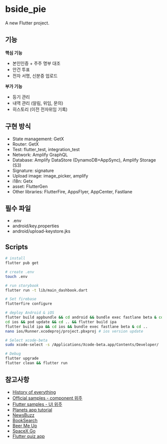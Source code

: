 # bside_pie

A new Flutter project.

## 기능

**핵심 기능**

- 본인인증 + 주주 명부 대조
- 안건 투표
- 전자 서명, 신분증 업로드

**부가 기능**

- 등기 관리
- 내역 관리 (알림, 위임, 문의)
- 히스토리 (이전 전자위임 기록)

## 구현 방식

- State management: GetX
- Router: GetX
- Test: flutter_test, integration_test
- Network: Amplify GraphQL
- Database: Amplify DataStore (DynamoDB+AppSync), Amplify Storage (S3)
- Signature: signature
- Upload image: image_picker, amplify
- i18n: Getx
- asset: FlutterGen
- Other libraries: FlutterFire, AppsFlyer, AppCenter, Fastlane

## 필수 파일

- .env
- android/key.properties
- android/upload-keystore.jks

## Scripts

```bash
# install
flutter pub get

# create .env
touch .env

# run storybook
flutter run -t lib/main_dashbook.dart

# Set firebase
flutterfire configure

# deploy Android & iOS
flutter build appbundle && cd android && bundle exec fastlane beta & cd ..
cd ios && pod update && cd .. && flutter build ipa
flutter build ipa && cd ios && bundle exec fastlane beta & cd ..
nano ios/Runner.xcodeproj/project.pbxproj # ios version update

# Select xcode-beta
sudo xcode-select -s /Applications/Xcode-beta.app/Contents/Developer/

# Debug
flutter upgrade
flutter clean && flutter run
```

## 참고사항

- [History of everything](https://github.com/2d-inc/HistoryOfEverything)
- [Official samples - component 위주](https://github.com/flutter/samples)
- [Flutter samples - UI 위주](https://github.com/diegoveloper/flutter-samples)
- [Planets app tutorial](https://github.com/sergiandreplace/flutter_planets_tutorial)
- [NewsBuzz](https://github.com/theankurkedia/NewsBuzz)
- [BookSearch](https://github.com/Norbert515/BookSearch)
- [Beer Me Up](https://github.com/benoitletondor/Beer-Me-Up)
- [SpaceX Go](https://github.com/jesusrp98/spacex-go)
- [Flutter quiz app](https://github.com/fireship-io/flutter-firebase-quizapp-course)